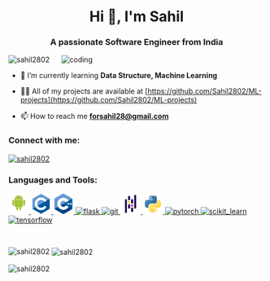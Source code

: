 <!--
**Sahil2802/Sahil2802** is a ✨ _special_ ✨ repository because its `README.md` (this file) appears on your GitHub profile.

Here are some ideas to get you started:

- 🔭 I’m currently working on ...
- 🌱 I’m currently learning ...
- 👯 I’m looking to collaborate on ...
- 🤔 I’m looking for help with ...
- 💬 Ask me about ...
- 📫 How to reach me: ...
- 😄 Pronouns: ...
- ⚡ Fun fact: ...
-->


<h1 align="center">Hi 👋, I'm Sahil</h1>
<h3 align="center">A passionate Software Engineer from India</h3>

<img align = "right" alt = "coding" width = "400" src = "https://i.pinimg.com/originals/e8/f4/53/e8f453469a3ec97ecd354df465d73913.gif">

<p align="left"> <img src="https://komarev.com/ghpvc/?username=sahil2802&label=Profile%20views&color=0e75b6&style=flat" alt="sahil2802" /> </p>

- 🌱 I’m currently learning **Data Structure, Machine Learning**

- 👨‍💻 All of my projects are available at [https://github.com/Sahil2802/ML-projects](https://github.com/Sahil2802/ML-projects)

- 📫 How to reach me **forsahil28@gmail.com**

### Connect with me:

<p align="left">
<a href="https://linkedin.com/in/sahil2802" target="blank"><img align="center" src="https://raw.githubusercontent.com/rahuldkjain/github-profile-readme-generator/master/src/images/icons/Social/linked-in-alt.svg" alt="sahil2802" height="30" width="40" /></a>
</p>

### Languages and Tools:
<p align="left"> 
  <a href="https://developer.android.com" target="_blank" rel="noreferrer"> <img src="https://raw.githubusercontent.com/devicons/devicon/master/icons/android/android-original-wordmark.svg" alt="android" width="40" height="40"/> </a> 
  <a href="https://www.cprogramming.com/" target="_blank" rel="noreferrer"> <img src="https://raw.githubusercontent.com/devicons/devicon/master/icons/c/c-original.svg" alt="c" width="40" height="40"/> </a> 
  <a href="https://www.w3schools.com/cpp/" target="_blank" rel="noreferrer"> <img src="https://raw.githubusercontent.com/devicons/devicon/master/icons/cplusplus/cplusplus-original.svg" alt="cplusplus" width="40" height="40"/> </a> 
  <a href="https://flask.palletsprojects.com/" target="_blank" rel="noreferrer"> <img src="https://www.vectorlogo.zone/logos/pocoo_flask/pocoo_flask-icon.svg" alt="flask" width="40" height="40"/> </a> 
  <a href="https://git-scm.com/" target="_blank" rel="noreferrer"> <img src="https://www.vectorlogo.zone/logos/git-scm/git-scm-icon.svg" alt="git" width="40" height="40"/> </a> 
  <a href="https://pandas.pydata.org/" target="_blank" rel="noreferrer"> <img src="https://raw.githubusercontent.com/devicons/devicon/2ae2a900d2f041da66e950e4d48052658d850630/icons/pandas/pandas-original.svg" alt="pandas" width="40" height="40"/> </a> 
  <a href="https://www.python.org" target="_blank" rel="noreferrer"> <img src="https://raw.githubusercontent.com/devicons/devicon/master/icons/python/python-original.svg" alt="python" width="40" height="40"/> </a> 
  <a href="https://pytorch.org/" target="_blank" rel="noreferrer"> <img src="https://www.vectorlogo.zone/logos/pytorch/pytorch-icon.svg" alt="pytorch" width="40" height="40"/> </a> 
  <a href="https://scikit-learn.org/" target="_blank" rel="noreferrer"> <img src="https://upload.wikimedia.org/wikipedia/commons/0/05/Scikit_learn_logo_small.svg" alt="scikit_learn" width="40" height="40"/> 
  </a> <a href="https://www.tensorflow.org" target="_blank" rel="noreferrer"> <img src="https://www.vectorlogo.zone/logos/tensorflow/tensorflow-icon.svg" alt="tensorflow" width="40" height="40"/> </a> </p>
<br>

<div>
<p><img align="left" src="https://github-readme-stats-sahil2802.vercel.app/api/top-langs?username=sahil2802&show_icons=true&theme=dark&hide_border=true&locale=en&layout=compact" alt="sahil2802" /></p>
</div>

<div>
<p>&nbsp;<img align="center" src="https://github-readme-stats-sahil2802.vercel.app/api?username=sahil2802&show_icons=true&theme=dark&hide_border=true&locale=en" alt="sahil2802" /></p>
</div>

<div>
<p><img align="center" src="https://github-readme-streak-stats.herokuapp.com/?user=sahil2802&theme=dark&hide_border=true&" alt="sahil2802" /></p>
<div>
